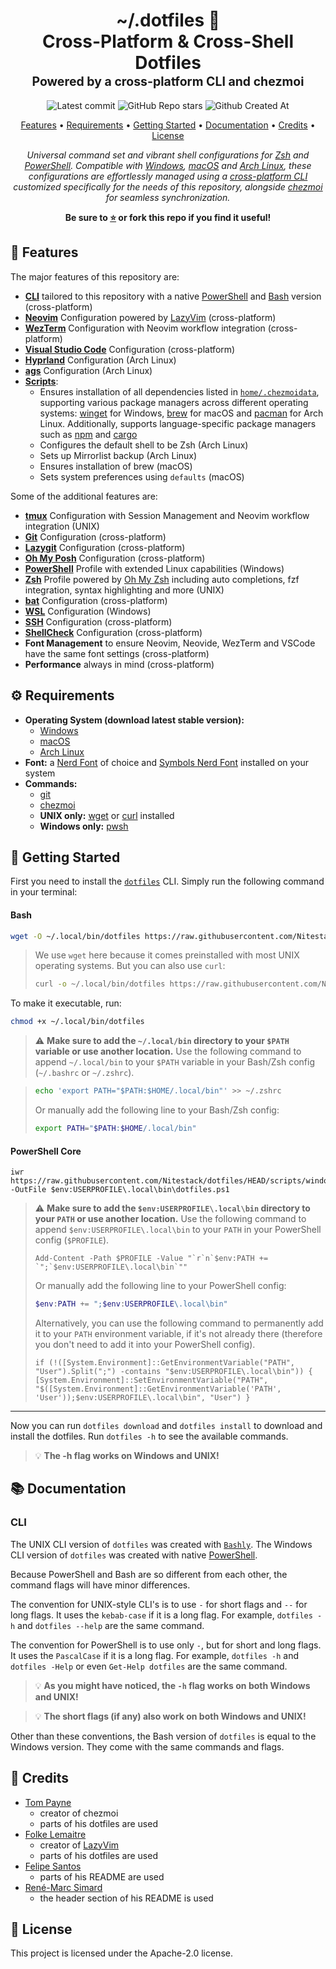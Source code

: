 <div align="center">
<h1>
  ~/.dotfiles&nbsp;📂
  <br/>
  Cross-Platform & Cross-Shell Dotfiles
  <br/>
  <sup>
    <sub>Powered by a cross-platform CLI and chezmoi
    </sub>
  </sup>
</h1>

![Latest commit](https://img.shields.io/github/last-commit/Nitestack/dotfiles?style=for-the-badge)
![GitHub Repo stars](https://img.shields.io/github/stars/Nitestack/dotfiles?style=for-the-badge)
![Github Created At](https://img.shields.io/github/created-at/Nitestack/dotfiles?style=for-the-badge)

[Features](#-features) • [Requirements](#️-requirements) • [Getting Started](#-getting-started) • [Documentation](#-documentation) • [Credits](#-credits) • [License](#-license)

_Universal command set and vibrant shell configurations for [Zsh](https://zsh.org) and [PowerShell](https://learn.microsoft.com/powershell). Compatible with [Windows](https://microsoft.com/windows), [macOS](https://apple.com/macos) and [Arch Linux](https://archlinux.org), these configurations are effortlessly managed using a [cross-platform CLI](scripts) customized specifically for the needs of this repository, alongside [chezmoi](https://chezmoi.io) for seamless synchronization._

<p>
  <strong>Be sure to <a href="#" title="star">⭐️</a> or fork this repo if you find it useful!</strong>
</p>
</div>

## 🚀 Features

The major features of this repository are:

- [**CLI**](scripts) tailored to this repository with a native [PowerShell](scripts/windows/dotfiles.ps1) and [Bash](scripts/unix/dotfiles) version (cross-platform)
- [**Neovim**](home/private_dot_config/exact_nvim) Configuration powered by [LazyVim](https://lazyvim.org) (cross-platform)
- [**WezTerm**](home/private_dot_config/exact_wezterm) Configuration with Neovim workflow integration (cross-platform)
- [**Visual Studio Code**](home/.chezmoitemplates/Code/User) Configuration (cross-platform)
- [**Hyprland**](home/private_dot_config/exact_hypr) Configuration (Arch Linux)
- [**ags**](home/private_dot_config/ags) Configuration (Arch Linux)
- [**Scripts**](home/.chezmoiscripts):
  - Ensures installation of all dependencies listed in [`home/.chezmoidata`](home/.chezmoidata), supporting various package managers across different operating systems: [winget](https://learn.microsoft.com/windows/package-manager/winget) for Windows, [brew](https://brew.sh) for macOS and [pacman](https://wiki.archlinux.org/title/pacman) for Arch Linux. Additionally, supports language-specific package managers such as [npm](https://npmjs.com) and [cargo](https://crates.io)
  - Configures the default shell to be Zsh (Arch Linux)
  - Sets up Mirrorlist backup (Arch Linux)
  - Ensures installation of brew (macOS)
  - Sets system preferences using `defaults` (macOS)

Some of the additional features are:

- [**tmux**](home/private_dot_config/tmux/tmux.conf) Configuration with Session Management and Neovim workflow integration (UNIX)
- [**Git**](home/dot_gitconfig.tmpl) Configuration (cross-platform)
- [**Lazygit**](home/.chezmoitemplates/lazygit/config.yml) Configuration (cross-platform)
- [**Oh My Posh**](home/private_dot_config/oh-my-posh/config.yml) Configuration (cross-platform)
- [**PowerShell**](home/Documents/PowerShell/Microsoft.PowerShell_profile.ps1.tmpl) Profile with extended Linux capabilities (Windows)
- [**Zsh**](home/dot_zshrc.tmpl) Profile powered by [Oh My Zsh](https://ohmyz.sh) including auto completions, fzf integration, syntax highlighting and more (UNIX)
- [**bat**](home/.chezmoitemplates/bat/config) Configuration (cross-platform)
- [**WSL**](home/dot_wslconfig) Configuration (Windows)
- [**SSH**](home/private_dot_ssh) Configuration (cross-platform)
- [**ShellCheck**](home/dot_shellcheckrc) Configuration (cross-platform)
- **Font Management** to ensure Neovim, Neovide, WezTerm and VSCode have the same font settings (cross-platform)
- **Performance** always in mind (cross-platform)

## ⚙️ Requirements

- **Operating System (download latest stable version):**
  - [Windows](https://microsoft.com/windows)
  - [macOS](https://apple.com/macos)
  - [Arch Linux](https://archlinux.org)
- **Font:** a [Nerd Font](https://nerdfonts.com/font-downloads) of choice and [Symbols Nerd Font](https://nerdfonts.com/font-downloads) installed on your system
- **Commands:**
  - [git](https://git-scm.com/downloads)
  - [chezmoi](https://chezmoi.io/install)
  - **UNIX only:** [wget](https://gnu.org/software/wget) or [curl](https://curl.se/download.html) installed
  - **Windows only:** [pwsh](https://learn.microsoft.com/powershell/scripting/install/installing-powershell-on-windows)

## 🏁 Getting Started

First you need to install the [`dotfiles`](scripts) CLI. Simply run the following command in your terminal:

#### Bash

```sh
wget -O ~/.local/bin/dotfiles https://raw.githubusercontent.com/Nitestack/dotfiles/HEAD/scripts/unix/dotfiles
```

> We use `wget` here because it comes preinstalled with most UNIX operating systems. But you can also use `curl`:
>
> ```sh
> curl -o ~/.local/bin/dotfiles https://raw.githubusercontent.com/Nitestack/dotfiles/HEAD/scripts/unix/dotfiles
> ```

To make it executable, run:

```sh
chmod +x ~/.local/bin/dotfiles
```

> :warning: **Make sure to add the `~/.local/bin` directory to your `$PATH` variable or use another location.**
> Use the following command to append `~/.local/bin` to your `$PATH` variable in your Bash/Zsh config (`~/.bashrc` or `~/.zshrc`).

> ```sh
> echo 'export PATH="$PATH:$HOME/.local/bin"' >> ~/.zshrc
> ```
>
> Or manually add the following line to your Bash/Zsh config:
>
> ```bash
> export PATH="$PATH:$HOME/.local/bin"
> ```

#### PowerShell Core

```pwsh
iwr https://raw.githubusercontent.com/Nitestack/dotfiles/HEAD/scripts/windows/dotfiles.ps1 -OutFile $env:USERPROFILE\.local\bin\dotfiles.ps1
```

> :warning: **Make sure to add the `$env:USERPROFILE\.local\bin` directory to your `PATH` or use another location.**
> Use the following command to append `$env:USERPROFILE\.local\bin` to your `PATH` in your PowerShell config (`$PROFILE`).
>
> ```pwsh
> Add-Content -Path $PROFILE -Value "`r`n`$env:PATH += `";`$env:USERPROFILE\.local\bin`""
> ```
>
> Or manually add the following line to your PowerShell config:
>
> ```ps1
> $env:PATH += ";$env:USERPROFILE\.local\bin"
> ```
>
> Alternatively, you can use the following command to permanently add it to your `PATH` environment variable, if it's not already there (therefore you don't need to add it into your PowerShell config).
>
> ```pwsh
> if (!([System.Environment]::GetEnvironmentVariable("PATH", "User").Split(";") -contains "$env:USERPROFILE\.local\bin")) { [System.Environment]::SetEnvironmentVariable("PATH", "$([System.Environment]::GetEnvironmentVariable('PATH', 'User'));$env:USERPROFILE\.local\bin", "User") }
> ```

---

Now you can run `dotfiles download` and `dotfiles install` to download and install the dotfiles. Run `dotfiles -h` to see the available commands.

> :bulb: **The -h flag works on Windows and UNIX!**

## 📚 Documentation

### CLI

The UNIX CLI version of `dotfiles` was created with [`Bashly`](https://bashly.dannyb.co).
The Windows CLI version of `dotfiles` was created with native [PowerShell](https://learn.microsoft.com/powershell).

Because PowerShell and Bash are so different from each other, the command flags will have minor differences.

The convention for UNIX-style CLI's is to use `-` for short flags and `--` for long flags. It uses the `kebab-case` if it is a long flag.
For example, `dotfiles -h` and `dotfiles --help` are the same command.

The convention for PowerShell is to use only `-`, but for short and long flags. It uses the `PascalCase` if it is a long flag.
For example, `dotfiles -h` and `dotfiles -Help` or even `Get-Help dotfiles` are the same command.

> :bulb: **As you might have noticed, the `-h` flag works on both Windows and UNIX!**

> :bulb: **The short flags (if any) also work on both Windows and UNIX!**

Other than these conventions, the Bash version of `dotfiles` is equal to the Windows version. They come with the same commands and flags.

## 🙌 Credits

- [Tom Payne](https://github.com/twpayne)
  - creator of chezmoi
  - parts of his dotfiles are used
- [Folke Lemaitre](https://github.com/folke)
  - creator of [LazyVim](https://github.com/LazyVim/LazyVim)
  - parts of his dotfiles are used
- [Felipe Santos](https://github.com/felipecrs)
  - parts of his README are used
- [René-Marc Simard](https://github.com/renemarc)
  - the header section of his README is used

## 📝 License

This project is licensed under the Apache-2.0 license.
